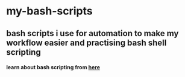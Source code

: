 # my-bash-scripts
## bash scripts i use for automation to make my workflow easier and practising bash shell scripting

#### learn about bash scripting from [here](https://guide.bash.academy/)
